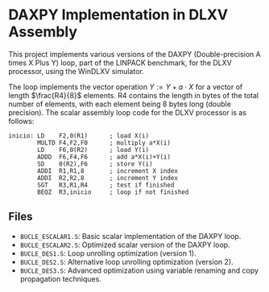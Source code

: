 # DAXPY Implementation in DLXV Assembly

This project implements various versions of the DAXPY (Double-precision A times X Plus Y) loop, part of the LINPACK benchmark, for the DLXV processor, using the WinDLXV simulator.

The loop implements the vector operation $Y := Y + a \cdot X$ for a vector of length $\frac{R4}{8}$ elements. R4 contains the length in bytes of the total number of elements, with each element being 8 bytes long (double precision). The scalar assembly loop code for the DLXV processor is as follows:

```
inicio: LD    F2,0(R1)      ; load X(i)
        MULTD F4,F2,F0      ; multiply a*X(i)
        LD    F6,0(R2)      ; load Y(i)
        ADDD  F6,F4,F6      ; add a*X(i)+Y(i)
        SD    0(R2),F6      ; store Y(i)
        ADDI  R1,R1,8       ; increment X index
        ADDI  R2,R2,8       ; increment Y index
        SGT   R3,R1,R4      ; test if finished
        BEQZ  R3,inicio     ; loop if not finished
```

## Files

- `BUCLE_ESCALAR1.S`: Basic scalar implementation of the DAXPY loop.
- `BUCLE_ESCALAR2.S`: Optimized scalar version of the DAXPY loop.
- `BUCLE_DES1.S`: Loop unrolling optimization (version 1).
- `BUCLE_DES2.S`: Alternative loop unrolling optimization (version 2).
- `BUCLE_DES3.S`: Advanced optimization using variable renaming and copy propagation techniques.
